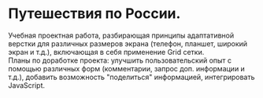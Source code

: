 # Путешествия по России.
Учебная проектная работа, разбирающая принципы адаптативной верстки для различных размеров экрана (телефон, планшет, широкий экран и т.д.), включающая в себя применение Grid сетки.  
Планы по доработке проекта: улучшить пользовательский опыт с помощью различных форм (комментарии, запрос доп. информации и т.д.), добавить возможность "поделиться" информацией, интегрировать JavaScript.